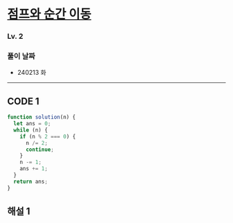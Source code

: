 # [점프와 순간 이동](https://school.programmers.co.kr/learn/courses/30/lessons/12980)

### Lv. 2

### 풀이 날짜

- 240213 화

---

## CODE 1

```javascript
function solution(n) {
  let ans = 0;
  while (n) {
    if (n % 2 === 0) {
      n /= 2;
      continue;
    }
    n -= 1;
    ans += 1;
  }
  return ans;
}
```

## 해설 1
